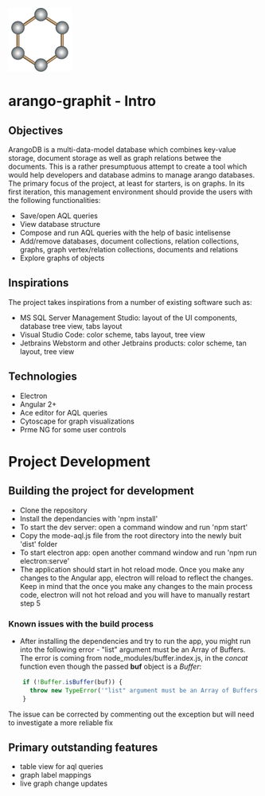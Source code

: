 ![GraphIt](src/assets/Images/icon_128x128.png)

# arango-graphit - Intro

## Objectives
ArangoDB is a multi-data-model database which combines key-value storage, document storage as well as graph relations betwee the documents. This is a rather presumptuous attempt to create a tool which would help developers and database admins to manage arango databases. The primary focus of the project, at least for starters, is on graphs. In its first iteration, this management environment should provide the users with the following functionalities:

- Save/open AQL queries
- View database structure
- Compose and run AQL queries with the help of basic intelisense
- Add/remove databases, document collections, relation collections, graphs, graph vertex/relation collections, documents and relations
- Explore graphs of objects

## Inspirations
The project takes inspirations from a number of existing software such as:
- MS SQL Server Management Studio: layout of the UI components, database tree view, tabs layout
- Visual Studio Code: color scheme, tabs layout, tree view
- Jetbrains Webstorm and other Jetbrains products: color scheme, tan layout, tree view

## Technologies
- Electron
- Angular 2+
- Ace editor for AQL queries
- Cytoscape for graph visualizations
- Prme NG for some user controls


# Project Development

## Building the project for development
- Clone the repository
- Install the dependancies with 'npm install'
- To start the dev server: open a command window and run 'npm start'
- Copy the mode-aql.js file from the root directory into the newly buit 'dist' folder
- To start electron app: open another command window and run 'npm run electron:serve'
- The application should start in hot reload mode. Once you make any changes to the Angular app, electron will reload to reflect the changes. Keep in mind that the once you make any changes to the main process code, electron will not hot reload and you will have to manually restart step 5

### Known issues with the build process
- After installing the dependencies and try to run the app, you might run into the following error - "list" argument must be an Array of Buffers. The error is coming from node_modules/buffer.index.js, in the *concat* function even though the passed **buf** object is a *Buffer*:
```javascript
    if (!Buffer.isBuffer(buf)) {
      throw new TypeError('"list" argument must be an Array of Buffers')
    }
```
The issue can be corrected by commenting out the exception but will need to investigate a more reliable fix

## Primary outstanding features
- table view for aql queries
- graph label mappings
- live graph change updates
